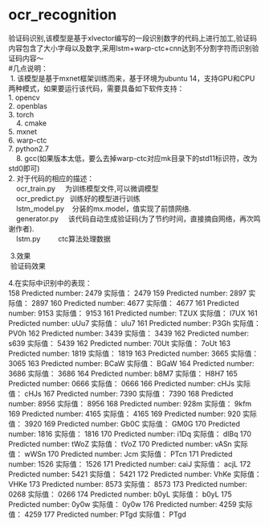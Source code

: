 # ocr_recognition
验证码识别,该模型是基于xlvector编写的一段识别数字的代码上进行加工,验证码内容包含了大小字母以及数字,采用lstm+warp-ctc+cnn达到不分割字符而识别验证码内容～  
#几点说明：  
  1. 该模型是基于mxnet框架训练而来，基于环境为ubuntu 14，支持GPU和CPU两种模式，如果要运行该代码，需要具备如下软件支持：   
     1. opencv   
     2. openblas   
     3. torch   
     4. cmake   
     5. mxnet   
     6. warp-ctc   
     7. python2.7   
     8. gcc(如果版本太低，要么去掉warp-ctc对应mk目录下的std11标识符，改为std0即可)   
  2. 对于代码的相应的描述：    
     ocr_train.py     为训练模型文件,可以微调模型   
     ocr_predict.py   训练好的模型进行训练   
     lstm_model.py    分装的mx.model，值实现了前馈网络.   
     generator.py     该代码自动生成验证码(为了节约时间，直接摘自网络，再次鸣谢作者).    
     lstm.py          ctc算法处理数据     
            
  3.效果    
  验证码效果    
  
 4.在实际中识别中的表现：   
158
Predicted number: 2479  实际值： 2479
159
Predicted number: 2897  实际值： 2897
160
Predicted number: 4677  实际值： 4677
161
Predicted number: 9153  实际值： 9153
161
Predicted number: TZUX  实际值： l7UX
161
Predicted number: uUu7  实际值： ulu7
161
Predicted number: P3Gh  实际值： PV0h
162
Predicted number: 3439  实际值： 3439
162
Predicted number: s639  实际值： 5439
162
Predicted number: 70Ut  实际值： 7oUt
163
Predicted number: 1819  实际值： 1819
163
Predicted number: 3665  实际值： 3065
163
Predicted number: BCaW  实际值： BGaW
164
Predicted number: 3686  实际值： 3686
164
Predicted number: b8M7  实际值： H8H7
165
Predicted number: 0666  实际值： 0666
166
Predicted number: cHJs  实际值： cHJs
167
Predicted number: 7390  实际值： 7390
168
Predicted number: 8956  实际值： 8956
168
Predicted number: 928m  实际值： 9kfm
169
Predicted number: 4165  实际值： 4165
169
Predicted number: 920  实际值： 3920
169
Predicted number: Gb0C  实际值： GM0G
170
Predicted number: 1816  实际值： 1816
170
Predicted number: i1Dq  实际值： dlBq
170
Predicted number: tWoZ  实际值： tVoZ
170
Predicted number: vASn  实际值： wWSn
170
Predicted number: Jcm  实际值： PTcn
171
Predicted number: 1526  实际值： 1526
171
Predicted number: caiJ  实际值： acjL
172
Predicted number: 5421  实际值： 5421
172
Predicted number: VhKe  实际值： VHKe
173
Predicted number: 8573  实际值： 8573
173
Predicted number: 0268  实际值： 0266
174
Predicted number: b0yL  实际值： b0yL
175
Predicted number: 0y0w  实际值： 0y0w
176
Predicted number: 4259  实际值： 4259
177
Predicted number: PTgd  实际值： PTgd


